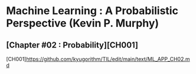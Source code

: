 # Machine Learning : A Probabilistic Perspective (Kevin P. Murphy)

## [Chapter #02 : Probability][CH001]

[CH001]<https://github.com/kyugorithm/TIL/edit/main/text/ML_APP_CH02.md>
